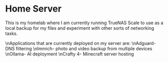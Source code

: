 # Home Server
This is my homelab where I am currently running TrueNAS Scale to use as a local backup for my files and experiment with other sorts of networking tasks.

\nApplications that are currently deployed on my server are:
\nAdguard- DNS filtering
\nImmich- photo and video backup from multiple devices
\nOllama- AI deployment
\nCrafty 4- Minecraft server hosting

